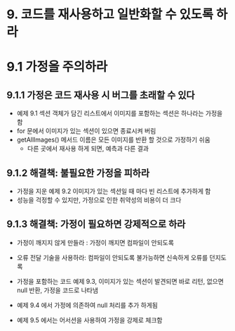 # 9. 코드를 재사용하고 일반화할 수 있도록 하라
# 9.1 가정을 주의하라
## 9.1.1 가정은 코드 재사용 시 버그를 초래할 수 있다
* 예제 9.1 섹션 객체가 담긴 리스트에서 이미지를 포함하는 섹션은 하나라는 가정을 함
* for 문에서 이미지가 있는 섹션이 있으면 종료시켜 버림
* getAllImages() 메서드 이름은 모든 이미지를 반환 할 것으로 가정하기 쉬움
	* 다른 곳에서 재사용 하게 되면, 예측과 다른 결과

## 9.1.2 해결책: 불필요한 가정을 피하라
* 가정을 지운 예제 9.2 이미지가 있는 섹션일 때 마다 빈 리스트에 추가하게 함
* 성능을 걱정할 수 있지만, 가정으로 인한 취약성의 비용이 더 크다

## 9.1.3 해결책: 가정이 필요하면 강제적으로 하라
* 가정이 깨지지 않게 만들라 : 가정이 깨지면 컴파일이 안되도록
* 오류 전달 기술을 사용하라: 컴파일이 안되도록 불가능하면 신속하게 오류를 던지도록

* 가정을 포함하는 코드 예제 9.3, 이미지가 있는 섹션이 발견되면 바로 리턴, 없으면 null 반환, 가정을 코드로 나타냄
* 예제 9.4 에서 가정에 의존하여 null 처리를 추가 하게됨
* 예제 9.5 에서는 어서션을 사용하여 가정을 강제로 체크함
